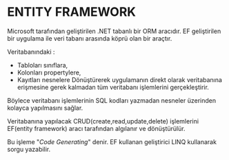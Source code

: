 # ENTITY FRAMEWORK

Microsoft tarafından geliştirilen .NET tabanlı bir ORM aracıdır.
EF geliştirilen bir uygulama ile veri tabanı arasında köprü olan bir araçtır.


Veritabanındaki :

 - Tabloları sınıflara,
 - Kolonları propertylere,
 - Kayıtları nesnelere
 Dönüştürerek uygulamanın direkt olarak veritabanına erişmesine gerek kalmadan tüm veritabanı işlemlerini gerçekleştirir.

Böylece veritabanı işlemlerinin SQL kodları yazmadan nesneler üzerinden kolayca yapılmasını sağlar.

Veritabanına yapılacak CRUD(create,read,update,delete) işlemlerini EF(entity framework) aracı tarafından algılanır ve dönüştürülür.

Bu işleme "*Code Generating*" denir.  EF kullanan geliştirici LINQ kullanarak sorgu yazabilir.


<!--stackedit_data:
eyJoaXN0b3J5IjpbLTE5NTcyMDQxODIsLTExNDQ4MDAwNDQsLT
Q1MzQ1MDI3MiwxNjU2NDgxMDUxLDE1MzQ2MTQ3MzYsMTI3NjY4
MzU1NiwtMTgwMTU5NzE0M119
-->